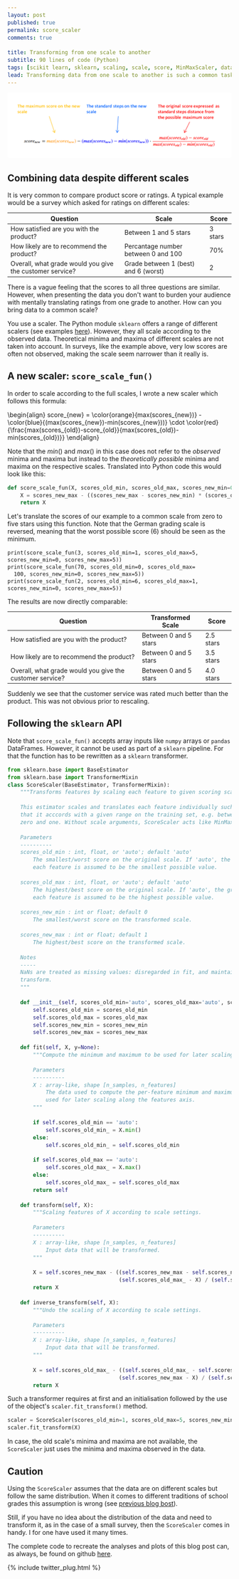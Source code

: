 ```yaml
---
layout: post
published: true
permalink: score_scaler
comments: true

title: Transforming from one scale to another
subtitle: 90 lines of code (Python)
tags: [scikit learn, sklearn, scaling, scale, score, MinMaxScaler, data science, python]
lead: Transforming data from one scale to another is such a common task as a data scientist. This blog post explains what your options are in the popular `sklearn` Python module. I have always missed one particular scaler, so in this blog post I write it myself, the `ScoreScaler`.
---
```


![](https://raw.githubusercontent.com/rikunert/unitsscaler/master/formula_pic.png "")

<!--excerpt-->

## Combining data despite different scales

It is very common to compare product score or ratings.
A typical example would be a survey which asked for ratings on different scales:

Question | Scale | Score
--- | --- | ---
How satisfied are you with the product? | Between 1 and 5 stars | 3 stars
How likely are to recommend the product? | Percantage number between 0 and 100 | 70%
Overall, what grade would you give the customer service? | Grade between 1 (best) and 6 (worst) | 2

There is a vague feeling that the scores to all three questions are similar. However, when presenting the data you don't want to burden your audience with mentally translating ratings from one grade to another. How can you bring data to a common scale?

You use a scaler. The Python module `sklearn` offers a range of different scalers (see examples [here](https://scikit-learn.org/stable/auto_examples/preprocessing/plot_all_scaling.html)).
However, they all scale according to the observed data. Theoretical minima and maxima of different scales are not taken into account. In surveys, like the example above, very low scores are often not observed, making the scale seem narrower than it really is.

## A new scaler: `score_scale_fun()`

In order to scale according to the full scales, I wrote a new scaler which follows this formula:

\begin{align}
score_{new} = \color{orange}{max(scores_{new})} - \color{blue}{(max(scores_{new})-min(scores_{new}))} \cdot \color{red}{\frac{max(scores_{old})-score_{old}}{max(scores_{old})-min(scores_{old})}}
\end{align}

Note that the $min()$ and $max()$ in this case does not refer to the _observed_ minima and maxima but instead to the _theoretically possible_ minima and maxima on the respective scales. Translated into Python code this would look like this:

```Python
def score_scale_fun(X, scores_old_min, scores_old_max, scores_new_min=0, scores_new_max=1):
    X = scores_new_max - ((scores_new_max - scores_new_min) * (scores_old_max - X) / (scores_old_max - scores_old_min))
    return X
```

Let's translate the scores of our example to a common scale from zero to five stars using this function. Note that the German grading scale is reversed, meaning that the worst possible score (6) should be seen as the minimum.

```
print(score_scale_fun(3, scores_old_min=1, scores_old_max=5, scores_new_min=0, scores_new_max=5))
print(score_scale_fun(70, scores_old_min=0, scores_old_max=
  100, scores_new_min=0, scores_new_max=5))
print(score_scale_fun(2, scores_old_min=6, scores_old_max=1, scores_new_min=0, scores_new_max=5))
```

The results are now directly comparable:

Question | Transformed Scale | Score
--- | --- | ---
How satisfied are you with the product? | Between 0 and 5 stars | 2.5 stars
How likely are to recommend the product? | Between 0 and 5 stars | 3.5 stars
Overall, what grade would you give the customer service? | Between 0 and 5 stars | 4.0 stars

Suddenly we see that the customer service was rated much better than the product.
This was not obvious prior to rescaling.

## Following the `sklearn` API

Note that `score_scale_fun()` accepts array inputs like `numpy` arrays or `pandas` DataFrames.
However, it cannot be used as part of a `sklearn` pipeline. For that the function has to be rewritten as a `sklearn` transformer.

```python
from sklearn.base import BaseEstimator
from sklearn.base import TransformerMixin
class ScoreScaler(BaseEstimator, TransformerMixin):
    """Transforms features by scaling each feature to given scoring scale.

    This estimator scales and translates each feature individually such
    that it acccords with a given range on the training set, e.g. between
    zero and one. Without scale arguments, ScoreScaler acts like MinMaxScaler.

    Parameters
    ----------
    scores_old_min : int, float, or 'auto'; default 'auto'
        The smallest/worst score on the original scale. If 'auto', the smallest value of
        each feature is assumed to be the smallest possible value.

    scores_old_max : int, float, or 'auto'; default 'auto'
        The highest/best score on the original scale. If 'auto', the greatest value of
        each feature is assumed to be the highest possible value.

    scores_new_min : int or float; default 0
        The smallest/worst score on the transformed scale.

    scores_new_max : int or float; default 1
        The highest/best score on the transformed scale.

    Notes
    -----
    NaNs are treated as missing values: disregarded in fit, and maintained in
    transform.
    """

    def __init__(self, scores_old_min='auto', scores_old_max='auto', scores_new_min=0, scores_new_max=1):
        self.scores_old_min = scores_old_min
        self.scores_old_max = scores_old_max
        self.scores_new_min = scores_new_min
        self.scores_new_max = scores_new_max

    def fit(self, X, y=None):
        """Compute the minimum and maximum to be used for later scaling, if no score range is given.

        Parameters
        ----------
        X : array-like, shape [n_samples, n_features]
            The data used to compute the per-feature minimum and maximum
            used for later scaling along the features axis.
        """

        if self.scores_old_min == 'auto':
            self.scores_old_min_ = X.min()
        else:
            self.scores_old_min_ = self.scores_old_min

        if self.scores_old_max == 'auto':
            self.scores_old_max_ = X.max()
        else:
            self.scores_old_max_ = self.scores_old_max
        return self

    def transform(self, X):
        """Scaling features of X according to scale settings.

        Parameters
        ----------
        X : array-like, shape [n_samples, n_features]
            Input data that will be transformed.
        """

        X = self.scores_new_max - ((self.scores_new_max - self.scores_new_min) *
                                   (self.scores_old_max_ - X) / (self.scores_old_max_ - self.scores_old_min_))
        return X

    def inverse_transform(self, X):
        """Undo the scaling of X according to scale settings.

        Parameters
        ----------
        X : array-like, shape [n_samples, n_features]
            Input data that will be transformed.
        """

        X = self.scores_old_max_ - ((self.scores_old_max_ - self.scores_old_min_) *
                                   (self.scores_new_max - X) / (self.scores_new_max - self.scores_new_min))
        return X
```

Such a transformer requires at first and an initialisation followed by the use of the object's `scaler.fit_transform()` method.

```Python
scaler = ScoreScaler(scores_old_min=1, scores_old_max=5, scores_new_min=0, scores_new_max=5)
scaler.fit_transform(X)
```

In case, the old scale's minima and maxima are not available, the `ScoreScaler` just uses the minima and maxima observed in the data.

## Caution

Using the `ScoreScaler` assumes that the data are on different scales but follow the same distribution. When it comes to different traditions of school grades this assumption is wrong (see [previous blog bost](http://rikunert.com/grade_discrimination)).

Still, if you have no idea about the distribution of the data and need to transform it, as in the case of a small survey, then the `ScoreScaler` comes in handy. I for one have used it many times.

The complete code to recreate the analyses and plots of this blog post can, as always, be found on github [here](https://github.com/rikunert/unitsscaler).

{% include twitter_plug.html %}
